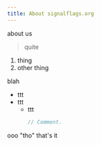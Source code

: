 ```yaml
---
title: About signalflags.org
---
```

about us
> quite

1. thing
1. other thing

blah

- ttt
- ttt
  - ttt
    ```js
    // Comment.
    ```
ooo "tho" that's it
